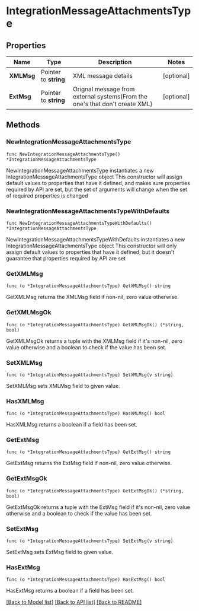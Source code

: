 # IntegrationMessageAttachmentsType

## Properties

Name | Type | Description | Notes
------------ | ------------- | ------------- | -------------
**XMLMsg** | Pointer to **string** | XML message details | [optional] 
**ExtMsg** | Pointer to **string** | Orignal message from external systems(From the one&#39;s that don&#39;t create XML) | [optional] 

## Methods

### NewIntegrationMessageAttachmentsType

`func NewIntegrationMessageAttachmentsType() *IntegrationMessageAttachmentsType`

NewIntegrationMessageAttachmentsType instantiates a new IntegrationMessageAttachmentsType object
This constructor will assign default values to properties that have it defined,
and makes sure properties required by API are set, but the set of arguments
will change when the set of required properties is changed

### NewIntegrationMessageAttachmentsTypeWithDefaults

`func NewIntegrationMessageAttachmentsTypeWithDefaults() *IntegrationMessageAttachmentsType`

NewIntegrationMessageAttachmentsTypeWithDefaults instantiates a new IntegrationMessageAttachmentsType object
This constructor will only assign default values to properties that have it defined,
but it doesn't guarantee that properties required by API are set

### GetXMLMsg

`func (o *IntegrationMessageAttachmentsType) GetXMLMsg() string`

GetXMLMsg returns the XMLMsg field if non-nil, zero value otherwise.

### GetXMLMsgOk

`func (o *IntegrationMessageAttachmentsType) GetXMLMsgOk() (*string, bool)`

GetXMLMsgOk returns a tuple with the XMLMsg field if it's non-nil, zero value otherwise
and a boolean to check if the value has been set.

### SetXMLMsg

`func (o *IntegrationMessageAttachmentsType) SetXMLMsg(v string)`

SetXMLMsg sets XMLMsg field to given value.

### HasXMLMsg

`func (o *IntegrationMessageAttachmentsType) HasXMLMsg() bool`

HasXMLMsg returns a boolean if a field has been set.

### GetExtMsg

`func (o *IntegrationMessageAttachmentsType) GetExtMsg() string`

GetExtMsg returns the ExtMsg field if non-nil, zero value otherwise.

### GetExtMsgOk

`func (o *IntegrationMessageAttachmentsType) GetExtMsgOk() (*string, bool)`

GetExtMsgOk returns a tuple with the ExtMsg field if it's non-nil, zero value otherwise
and a boolean to check if the value has been set.

### SetExtMsg

`func (o *IntegrationMessageAttachmentsType) SetExtMsg(v string)`

SetExtMsg sets ExtMsg field to given value.

### HasExtMsg

`func (o *IntegrationMessageAttachmentsType) HasExtMsg() bool`

HasExtMsg returns a boolean if a field has been set.


[[Back to Model list]](../README.md#documentation-for-models) [[Back to API list]](../README.md#documentation-for-api-endpoints) [[Back to README]](../README.md)


